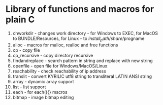 # Library of functions and macros for plain C

1. chworkdir - changes work directory - for Windows to EXEC, for MacOS to BUNDLE/Resources, for
   Linux - to $install_path/share/$progname
2. alloc - macros for malloc, realloc and free functions
3. cp - copy file
4. cp_recursive - copy directory recursive
5. findandreplace - search pattern in string and replace with new string
6. openfile - open file for Windows/MacOS/Linux
7. reachability - check reachability of ip address
8. translit - convert KYRILIC utf8 string to transliteral LATIN ANSI string
9. array - dynamic array support
10. list - list support
11. each - for each(){} macros
12. bitmap - image bitmap editing
